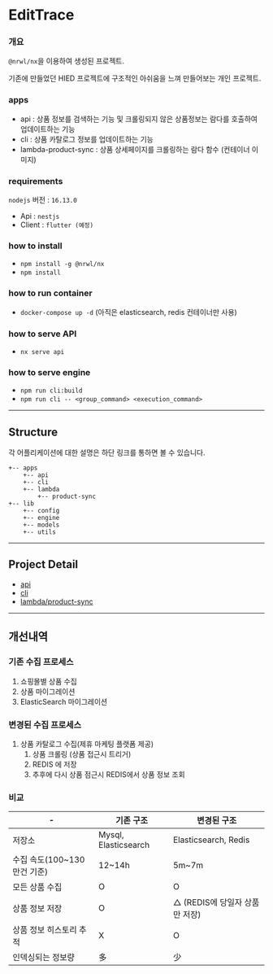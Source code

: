 

# EditTrace
### 개요
`@nrwl/nx`을 이용하여 생성된 프로젝트.

기존에 만들었던 HIED 프로젝트에 구조적인 아쉬움을 느껴 만들어보는 개인 프로젝트.

### apps
- api : 상품 정보를 검색하는 기능 및 크롤링되지 않은 상품정보는 람다를 호출하여 업데이트하는 기능 
- cli : 상품 카탈로그 정보를 업데이트하는 기능
- lambda-product-sync : 상품 상세페이지를 크롤링하는 람다 함수 (컨테이너 이미지)


### requirements
`nodejs` 버전 : `16.13.0`

- Api : `nestjs`
- Client : `flutter (예정)` 

### how to install
- `npm install -g @nrwl/nx`
- `npm install`

### how to run container
- `docker-compose up -d` (아직은 elasticsearch, redis 컨테이너만 사용)

### how to serve API
- `nx serve api`

### how to serve engine
- `npm run cli:build`
- `npm run cli -- <group_command> <execution_command>`



***
## Structure
각 어플리케이션에 대한 설명은 하단 링크를 통하면 볼 수 있습니다. 
```
+-- apps
    +-- api
    +-- cli
    +-- lambda
        +-- product-sync
+-- lib
    +-- config
    +-- engine   
    +-- models   
    +-- utils   
```

***
## Project Detail

- [api](apps/api/README.md)
- [cli](apps/cli/README.md)
- [lambda/product-sync](apps/lambda/product-sync/README.md)


***

## 개선내역

### 기존 수집 프로세스
1. 쇼핑몰별 상품 수집
2. 상품 마이그레이션
3. ElasticSearch 마이그레이션

### 변경된 수집 프로세스
1. 상품 카탈로그 수집(제휴 마케팅 플랫폼 제공)
   1. 상품 크롤링 (상품 접근시 트리거)
   2. REDIS 에 저장
   3. 추후에 다시 상품 점근시 REDIS에서 상품 정보 조회
   
### 비교
|-|기존 구조|변경된 구조 |
|---|---|---|
|저장소|Mysql, Elasticsearch|Elasticsearch, Redis|
|수집 속도(100~130만건 기준)|12~14h|5m~7m|
|모든 상품 수집|O|O|
|상품 정보 저장|O|△ (REDIS에 당일자 상품만 저장)|
|상품 정보 히스토리 추적|X|O|
|인덱싱되는 정보량|多|少|

